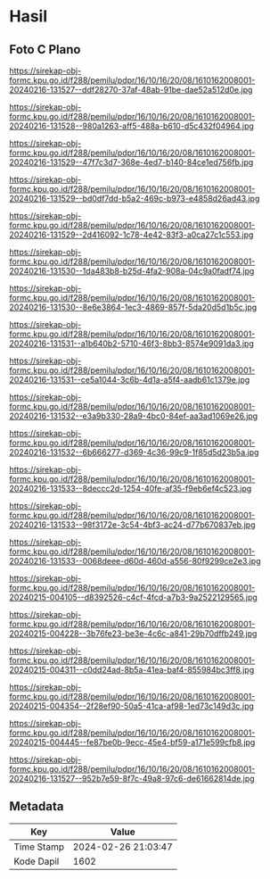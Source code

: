 # Hasil

## Foto C Plano

https://sirekap-obj-formc.kpu.go.id/f288/pemilu/pdpr/16/10/16/20/08/1610162008001-20240216-131527--ddf28270-37af-48ab-91be-dae52a512d0e.jpg

https://sirekap-obj-formc.kpu.go.id/f288/pemilu/pdpr/16/10/16/20/08/1610162008001-20240216-131528--980a1263-aff5-488a-b610-d5c432f04964.jpg

https://sirekap-obj-formc.kpu.go.id/f288/pemilu/pdpr/16/10/16/20/08/1610162008001-20240216-131529--47f7c3d7-368e-4ed7-b140-84ce1ed756fb.jpg

https://sirekap-obj-formc.kpu.go.id/f288/pemilu/pdpr/16/10/16/20/08/1610162008001-20240216-131529--bd0df7dd-b5a2-469c-b973-e4858d26ad43.jpg

https://sirekap-obj-formc.kpu.go.id/f288/pemilu/pdpr/16/10/16/20/08/1610162008001-20240216-131529--2d416092-1c78-4e42-83f3-a0ca27c1c553.jpg

https://sirekap-obj-formc.kpu.go.id/f288/pemilu/pdpr/16/10/16/20/08/1610162008001-20240216-131530--1da483b8-b25d-4fa2-908a-04c9a0fadf74.jpg

https://sirekap-obj-formc.kpu.go.id/f288/pemilu/pdpr/16/10/16/20/08/1610162008001-20240216-131530--8e6e3864-1ec3-4869-857f-5da20d5d1b5c.jpg

https://sirekap-obj-formc.kpu.go.id/f288/pemilu/pdpr/16/10/16/20/08/1610162008001-20240216-131531--a1b640b2-5710-46f3-8bb3-8574e9091da3.jpg

https://sirekap-obj-formc.kpu.go.id/f288/pemilu/pdpr/16/10/16/20/08/1610162008001-20240216-131531--ce5a1044-3c6b-4d1a-a5f4-aadb61c1379e.jpg

https://sirekap-obj-formc.kpu.go.id/f288/pemilu/pdpr/16/10/16/20/08/1610162008001-20240216-131532--e3a9b330-28a9-4bc0-84ef-aa3ad1069e26.jpg

https://sirekap-obj-formc.kpu.go.id/f288/pemilu/pdpr/16/10/16/20/08/1610162008001-20240216-131532--6b666277-d369-4c36-99c9-1f85d5d23b5a.jpg

https://sirekap-obj-formc.kpu.go.id/f288/pemilu/pdpr/16/10/16/20/08/1610162008001-20240216-131533--8deccc2d-1254-40fe-af35-f9eb6ef4c523.jpg

https://sirekap-obj-formc.kpu.go.id/f288/pemilu/pdpr/16/10/16/20/08/1610162008001-20240216-131533--98f3172e-3c54-4bf3-ac24-d77b670837eb.jpg

https://sirekap-obj-formc.kpu.go.id/f288/pemilu/pdpr/16/10/16/20/08/1610162008001-20240216-131533--0068deee-d60d-460d-a556-80f9299ce2e3.jpg

https://sirekap-obj-formc.kpu.go.id/f288/pemilu/pdpr/16/10/16/20/08/1610162008001-20240215-004105--d8392526-c4cf-4fcd-a7b3-9a2522129565.jpg

https://sirekap-obj-formc.kpu.go.id/f288/pemilu/pdpr/16/10/16/20/08/1610162008001-20240215-004228--3b76fe23-be3e-4c6c-a841-29b70dffb249.jpg

https://sirekap-obj-formc.kpu.go.id/f288/pemilu/pdpr/16/10/16/20/08/1610162008001-20240215-004311--c0dd24ad-8b5a-41ea-baf4-855984bc3ff8.jpg

https://sirekap-obj-formc.kpu.go.id/f288/pemilu/pdpr/16/10/16/20/08/1610162008001-20240215-004354--2f28ef90-50a5-41ca-af98-1ed73c149d3c.jpg

https://sirekap-obj-formc.kpu.go.id/f288/pemilu/pdpr/16/10/16/20/08/1610162008001-20240215-004445--fe87be0b-9ecc-45e4-bf59-a171e599cfb8.jpg

https://sirekap-obj-formc.kpu.go.id/f288/pemilu/pdpr/16/10/16/20/08/1610162008001-20240216-131527--952b7e59-8f7c-49a8-97c6-de61662814de.jpg


## Metadata

| Key        | Value               |
| ---------- | ------------------- |
| Time Stamp | 2024-02-26 21:03:47 |
| Kode Dapil | 1602                |



